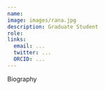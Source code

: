 ```yaml
---
name: 
image: images/rana.jpg
description: Graduate Student
role: 
links:
  email: ...
  twitter: ...
  ORCID: ...
---
```


Biography 

